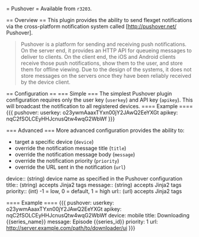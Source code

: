 = Pushover =
Available from `r3203`.

== Overview ==
This plugin provides the ability to send flexget notifications via the cross-platform notification system called [http://pushover.net/ Pushover].

> Pushover is a platform for sending and receiving push notifications.  On the server end, it provides an HTTP API for queueing messages to deliver to clients. On the client end, the iOS and Android clients receive those push notifications, show them to the user, and store them for offline viewing.  Due to the design of the systems, it does not store messages on the servers once they have been reliably received by the device client.

== Configuration ==
=== Simple ===
The simplest Pushover plugin configuration requires only the user key (`userkey`) and API key (`apikey`).  This will broadcast the notification to all registered devices.
==== Example ====
{{{
pushover:
  userkey: o23ywmAaaxTYxn00jY2JAwQ2EeYXGt
  apikey: nqC2fSOLCEyHHJcnusQtw4wqG2WbWf
}}}

=== Advanced ===
More advanced configuration provides the ability to:
* target a specific device (`device`)
* override the notification message title (`title`)
* override the notification message body (`message`)
* override the notification priority (`priority`)
* override the URL sent in the notification (`url`)

 device::
  (string) device name as specified in the Pushover configuration
 title::
  (string) accepts Jinja2 tags
 message::
  (string) accepts Jinja2 tags
 priority::
  (int) -1 = low, 0 = default, 1 = high
 url::
  (url) accepts Jinja2 tags

==== Example ====
{{{
pushover:
  userkey: o23ywmAaaxTYxn00jY2JAwQ2EeYXGt
  apikey: nqC2fSOLCEyHHJcnusQtw4wqG2WbWf
  device: mobile
  title: Downloading {{series_name}}
  message: Episode {{series_id}}
  priority: 1
  url: http://server.example.com/path/to/downloader/ui
}}}